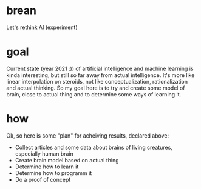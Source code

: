 # brean
Let's rethink AI (experiment)

# goal
Current state (year 2021 :)) of artificial intelligence and machine learning is kinda interesting, but still so far away from actual intelligence. It's more like linear interpolation on steroids, not like conceptualization, rationalization and actual thinking. So my goal here is to try and create some model of brain, close to actual thing and to determine some ways of learning it.

# how
Ok, so here is some "plan" for acheiving results, declared above:
* Collect articles and some data about brains of living creatures, especially human brain
* Create brain model based on actual thing
* Determine how to learn it
* Determine how to programm it
* Do a proof of concept
